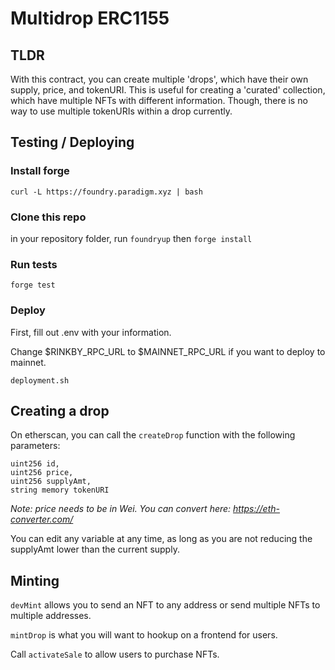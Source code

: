 # Multidrop ERC1155

## TLDR

With this contract, you can create multiple 'drops', which have their own supply, price, and tokenURI.
This is useful for creating a 'curated' collection, which have multiple NFTs with different information. Though, there is no way to use multiple tokenURIs within a drop currently.

## Testing / Deploying

### Install forge

`curl -L https://foundry.paradigm.xyz | bash`

### Clone this repo

in your repository folder, run `foundryup` then `forge install`

### Run tests

`forge test`

### Deploy

First, fill out .env with your information.

Change $RINKBY_RPC_URL to $MAINNET_RPC_URL if you want to deploy to mainnet.

`deployment.sh`

## Creating a drop

On etherscan, you can call the `createDrop` function with the following parameters:
```
uint256 id,
uint256 price,
uint256 supplyAmt,
string memory tokenURI
```

*Note: price needs to be in Wei. You can convert here: https://eth-converter.com/*

You can edit any variable at any time, as long as you are not reducing the supplyAmt lower than the current supply.

## Minting

`devMint` allows you to send an NFT to any address or send multiple NFTs to multiple addresses.

`mintDrop` is what you will want to hookup on a frontend for users.

Call `activateSale` to allow users to purchase NFTs.
